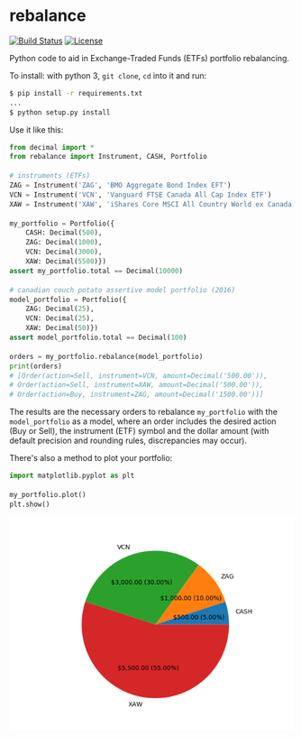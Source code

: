 # rebalance

[![Build Status](https://travis-ci.org/jordao76/rebalance.svg)](https://travis-ci.org/jordao76/rebalance)
[![License](http://img.shields.io/:license-mit-blue.svg)](https://github.com/jordao76/rebalance/blob/master/LICENSE.md)

Python code to aid in Exchange-Traded Funds (ETFs) portfolio rebalancing.

To install: with python 3, `git clone`, `cd` into it and run:

```sh
$ pip install -r requirements.txt
...
$ python setup.py install
```

Use it like this:

```python
from decimal import *
from rebalance import Instrument, CASH, Portfolio

# instruments (ETFs)
ZAG = Instrument('ZAG', 'BMO Aggregate Bond Index EFT')
VCN = Instrument('VCN', 'Vanguard FTSE Canada All Cap Index ETF')
XAW = Instrument('XAW', 'iShares Core MSCI All Country World ex Canada Index ETF')

my_portfolio = Portfolio({
    CASH: Decimal(500),
    ZAG: Decimal(1000),
    VCN: Decimal(3000),
    XAW: Decimal(5500)})
assert my_portfolio.total == Decimal(10000)

# canadian couch potato assertive model portfolio (2016)
model_portfolio = Portfolio({
    ZAG: Decimal(25),
    VCN: Decimal(25),
    XAW: Decimal(50)})
assert model_portfolio.total == Decimal(100)

orders = my_portfolio.rebalance(model_portfolio)
print(orders)
# [Order(action=Sell, instrument=VCN, amount=Decimal('500.00')),
# Order(action=Sell, instrument=XAW, amount=Decimal('500.00')),
# Order(action=Buy, instrument=ZAG, amount=Decimal('1500.00'))]
```

The results are the necessary orders to rebalance `my_portfolio` with the `model_portfolio` as a model, where an order includes the desired action (Buy or Sell), the instrument (ETF) symbol and the dollar amount (with default precision and rounding rules, discrepancies may occur).

There's also a method to plot your portfolio:

```python
import matplotlib.pyplot as plt

my_portfolio.plot()
plt.show()
```

![My Portfolio](my_portfolio.png)
